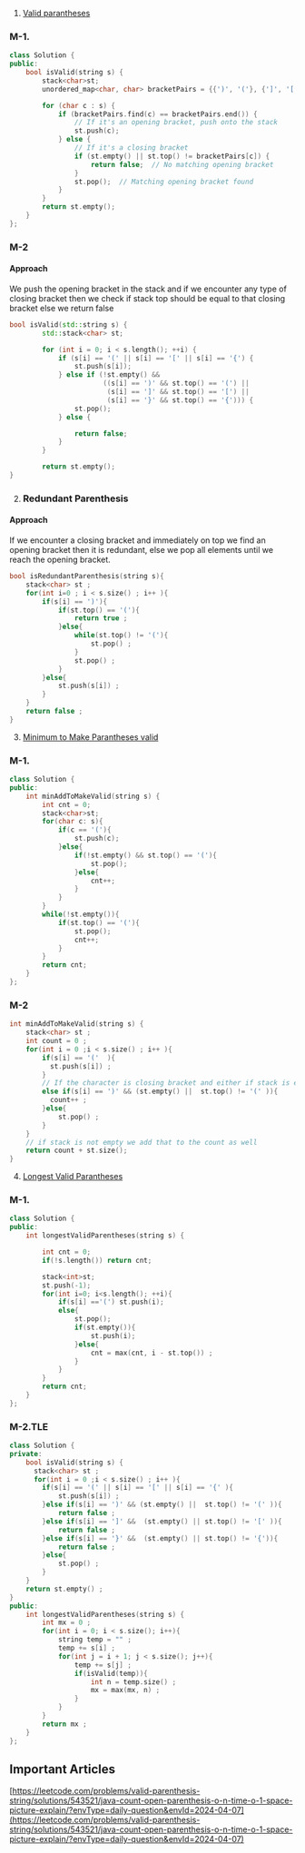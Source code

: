 1. [Valid parantheses](https://leetcode.com/problems/valid-parentheses/)

### M-1.

```cpp
class Solution {
public:
    bool isValid(string s) {
        stack<char>st;
        unordered_map<char, char> bracketPairs = {{')', '('}, {']', '['}, {'}', '{'}};

        for (char c : s) {
            if (bracketPairs.find(c) == bracketPairs.end()) {
                // If it's an opening bracket, push onto the stack
                st.push(c);
            } else {
                // If it's a closing bracket
                if (st.empty() || st.top() != bracketPairs[c]) {
                    return false;  // No matching opening bracket
                }
                st.pop();  // Matching opening bracket found
            }
        }
        return st.empty();
    }
};
```

### M-2

#### Approach

We push the opening bracket in the stack and if we encounter any type of closing bracket then we check if stack top should be equal to that closing bracket else we return false

```cpp
bool isValid(std::string s) {
        std::stack<char> st;

        for (int i = 0; i < s.length(); ++i) {
            if (s[i] == '(' || s[i] == '[' || s[i] == '{') {
                st.push(s[i]);
            } else if (!st.empty() &&
                       ((s[i] == ')' && st.top() == '(') ||
                        (s[i] == ']' && st.top() == '[') ||
                        (s[i] == '}' && st.top() == '{'))) {
                st.pop();
            } else {

                return false;
            }
        }

        return st.empty();
}
```

2. ### Redundant Parenthesis

#### Approach

If we encounter a closing bracket and immediately on top we find an opening bracket then it is redundant, else we pop all elements until we reach the opening bracket.

```cpp
bool isRedundantParenthesis(string s){
	stack<char> st ;
	for(int i=0 ; i < s.size() ; i++ ){
		if(s[i] == ')'){
			if(st.top() == '('){
				return true ;
			}else{
				while(st.top() != '('){
					st.pop() ;
				}
				st.pop() ;
			}
		}else{
			st.push(s[i]) ;
		}
	}
	return false ;
}
```

3. [Minimum to Make Parantheses valid](https://leetcode.com/problems/minimum-add-to-make-parentheses-valid/)

### M-1.

```cpp
class Solution {
public:
    int minAddToMakeValid(string s) {
        int cnt = 0;
        stack<char>st;
        for(char c: s){
            if(c == '('){
                st.push(c);
            }else{
                if(!st.empty() && st.top() == '('){
                    st.pop();
                }else{
                    cnt++;
                }
            }
        }
        while(!st.empty()){
            if(st.top() == '('){
                st.pop();
                cnt++;
            }
        }
        return cnt;
    }
};
```

### M-2

```cpp
int minAddToMakeValid(string s) {
    stack<char> st ;
    int count = 0 ;
    for(int i = 0 ;i < s.size() ; i++ ){
        if(s[i] == '('  ){
          st.push(s[i]) ;
        }
		// If the character is closing bracket and either if stack is empty or stack top is not an opening bracket then it is invalid
		else if(s[i] == ')' && (st.empty() ||  st.top() != '(' )){
          count++ ;
        }else{
            st.pop() ;
        }
    }
	// if stack is not empty we add that to the count as well
    return count + st.size();
}
```

4. [Longest Valid Parantheses](https://leetcode.com/problems/longest-valid-parentheses/)

### M-1.

```cpp
class Solution {
public:
    int longestValidParentheses(string s) {

        int cnt = 0;
        if(!s.length()) return cnt;

        stack<int>st;
        st.push(-1);
        for(int i=0; i<s.length(); ++i){
            if(s[i] =='(') st.push(i);
            else{
                st.pop();
                if(st.empty()){
                    st.push(i);
                }else{
                    cnt = max(cnt, i - st.top()) ;
                }
            }
        }
        return cnt;
    }
};
```

### M-2.TLE

```cpp
class Solution {
private:
    bool isValid(string s) {
      stack<char> st ;
      for(int i = 0 ;i < s.size() ; i++ ){
        if(s[i] == '(' || s[i] == '[' || s[i] == '{' ){
            st.push(s[i]) ;
        }else if(s[i] == ')' && (st.empty() ||  st.top() != '(' )){
            return false ;
        }else if(s[i] == ']' &&  (st.empty() || st.top() != '[' )){
            return false ;
        }else if(s[i] == '}' &&  (st.empty() || st.top() != '{')){
            return false ;
        }else{
            st.pop() ;
        }
    }
    return st.empty() ;
}
public:
    int longestValidParentheses(string s) {
        int mx = 0 ;
        for(int i = 0; i < s.size(); i++){
            string temp = "" ;
            temp += s[i] ;
            for(int j = i + 1; j < s.size(); j++){
                temp += s[j] ;
                if(isValid(temp)){
                    int n = temp.size() ;
                    mx = max(mx, n) ;
                }
            }
        }
        return mx ;
    }
};
```

## Important Articles
[https://leetcode.com/problems/valid-parenthesis-string/solutions/543521/java-count-open-parenthesis-o-n-time-o-1-space-picture-explain/?envType=daily-question&envId=2024-04-07](https://leetcode.com/problems/valid-parenthesis-string/solutions/543521/java-count-open-parenthesis-o-n-time-o-1-space-picture-explain/?envType=daily-question&envId=2024-04-07)
